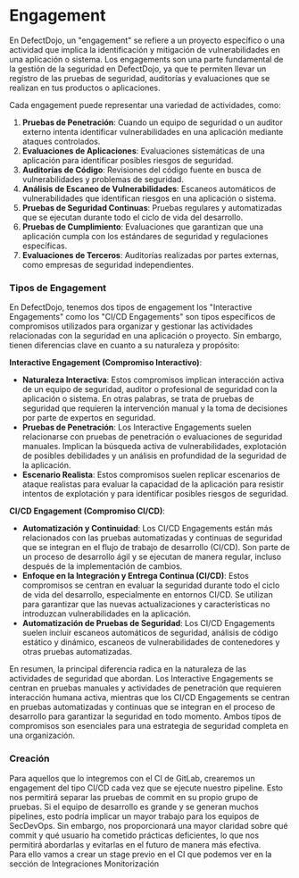 # Engagement

En DefectDojo, un "engagement" se refiere a un proyecto específico o una actividad que implica la identificación y mitigación de vulnerabilidades en una aplicación o sistema. Los engagements son una parte fundamental de la gestión de la seguridad en DefectDojo, ya que te permiten llevar un registro de las pruebas de seguridad, auditorías y evaluaciones que se realizan en tus productos o aplicaciones.

Cada engagement puede representar una variedad de actividades, como:

1. **Pruebas de Penetración**: Cuando un equipo de seguridad o un auditor externo intenta identificar vulnerabilidades en una aplicación mediante ataques controlados.
2. **Evaluaciones de Aplicaciones**: Evaluaciones sistemáticas de una aplicación para identificar posibles riesgos de seguridad.
3. **Auditorías de Código**: Revisiones del código fuente en busca de vulnerabilidades y problemas de seguridad.
4. **Análisis de Escaneo de Vulnerabilidades**: Escaneos automáticos de vulnerabilidades que identifican riesgos en una aplicación o sistema.
5. **Pruebas de Seguridad Continuas**: Pruebas regulares y automatizadas que se ejecutan durante todo el ciclo de vida del desarrollo.
6. **Pruebas de Cumplimiento**: Evaluaciones que garantizan que una aplicación cumpla con los estándares de seguridad y regulaciones específicas.
7. **Evaluaciones de Terceros**: Auditorías realizadas por partes externas, como empresas de seguridad independientes.

### Tipos de Engagement

En DefectDojo, tenemos dos tipos de engagement los "Interactive Engagements" como los "CI/CD Engagements" son tipos específicos de compromisos utilizados para organizar y gestionar las actividades relacionadas con la seguridad en una aplicación o proyecto. Sin embargo, tienen diferencias clave en cuanto a su naturaleza y propósito:

**Interactive Engagement (Compromiso Interactivo)**:

* **Naturaleza Interactiva**: Estos compromisos implican interacción activa de un equipo de seguridad, auditor o profesional de seguridad con la aplicación o sistema. En otras palabras, se trata de pruebas de seguridad que requieren la intervención manual y la toma de decisiones por parte de expertos en seguridad.
* **Pruebas de Penetración**: Los Interactive Engagements suelen relacionarse con pruebas de penetración o evaluaciones de seguridad manuales. Implican la búsqueda activa de vulnerabilidades, explotación de posibles debilidades y un análisis en profundidad de la seguridad de la aplicación.
* **Escenario Realista**: Estos compromisos suelen replicar escenarios de ataque realistas para evaluar la capacidad de la aplicación para resistir intentos de explotación y para identificar posibles riesgos de seguridad.

**CI/CD Engagement (Compromiso CI/CD)**:

* **Automatización y Continuidad**: Los CI/CD Engagements están más relacionados con las pruebas automatizadas y continuas de seguridad que se integran en el flujo de trabajo de desarrollo (CI/CD). Son parte de un proceso de desarrollo ágil y se ejecutan de manera regular, incluso después de la implementación de cambios.
* **Enfoque en la Integración y Entrega Continua (CI/CD)**: Estos compromisos se centran en evaluar la seguridad durante todo el ciclo de vida del desarrollo, especialmente en entornos CI/CD. Se utilizan para garantizar que las nuevas actualizaciones y características no introduzcan vulnerabilidades en la aplicación.
* **Automatización de Pruebas de Seguridad**: Los CI/CD Engagements suelen incluir escaneos automáticos de seguridad, análisis de código estático y dinámico, escaneos de vulnerabilidades de contenedores y otras pruebas automatizadas.

En resumen, la principal diferencia radica en la naturaleza de las actividades de seguridad que abordan. Los Interactive Engagements se centran en pruebas manuales y actividades de penetración que requieren interacción humana activa, mientras que los CI/CD Engagements se centran en pruebas automatizadas y continuas que se integran en el proceso de desarrollo para garantizar la seguridad en todo momento. Ambos tipos de compromisos son esenciales para una estrategia de seguridad completa en una organización.

### Creación

Para aquellos que lo integremos con el CI de GitLab, crearemos un engagement del tipo CI/CD cada vez que se ejecute nuestro pipeline. Esto nos permitirá separar las pruebas de commit en su propio grupo de pruebas. Si el equipo de desarrollo es grande y se generan muchos pipelines, esto podría implicar un mayor trabajo para los equipos de SecDevOps. Sin embargo, nos proporcionará una mayor claridad sobre qué commit y qué usuario ha cometido prácticas deficientes, lo que nos permitirá abordarlas y evitarlas en el futuro de manera más efectiva.\
Para ello vamos a crear un stage previo en el CI que podemos ver en la sección de Integraciones Monitorización
